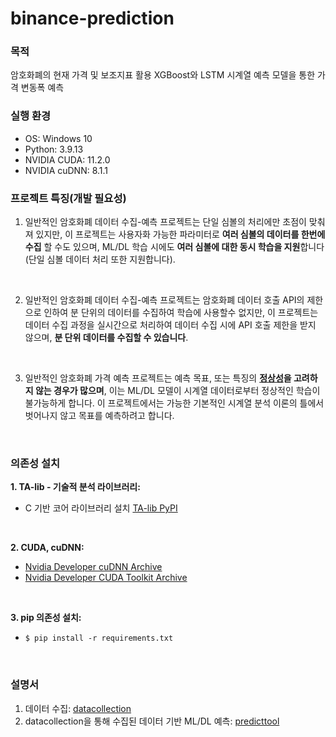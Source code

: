 binance-prediction
===

### 목적
  
암호화폐의 현재 가격 및 보조지표 활용 XGBoost와 LSTM 시계열 예측 모델을 통한 가격 변동폭 예측


### 실행 환경

- OS: Windows 10
- Python: 3.9.13
- NVIDIA CUDA: 11.2.0
- NVIDIA cuDNN: 8.1.1

### 프로젝트 특징(개발 필요성)
1. 일반적인 암호화폐 데이터 수집-예측 프로젝트는 단일 심볼의 처리에만 초점이 맞춰져 있지만, 이 프로젝트는 사용자화 가능한 파라미터로 **여러 심볼의 데이터를 한번에 수집** 할 수도 있으며, ML/DL 학습 시에도 **여러 심볼에 대한 동시 학습을 지원**합니다 (단일 심볼 데이터 처리 또한 지원합니다).

<br/>


2. 일반적인 암호화폐 데이터 수집-예측 프로젝트는 암호화폐 데이터 호출 API의 제한으로 인하여 분 단위의 데이터를 수집하여 학습에 사용할수 없지만, 이 프로젝트는 데이터 수집 과정을 실시간으로 처리하여 데이터 수집 시에 API 호출 제한을 받지 않으며, **분 단위 데이터를 수집할 수 있습니다**.

<br/>

3. 일반적인 암호화폐 가격 예측 프로젝트는 예측 목표, 또는 특징의 **[정상성](https://en.wikipedia.org/wiki/Stationary_process)을 고려하지 않는 경우가 많으며**, 이는 ML/DL 모델이 시계열 데이터로부터 정상적인 학습이 불가능하게 합니다. 이 프로젝트에서는 가능한 기본적인 시계열 분석 이론의 틀에서 벗어나지 않고 목표를 예측하려고 합니다.

<br>

### 의존성 설치

**1. TA-lib - 기술적 분석 라이브러리:**   
- C 기반 코어 라이브러리 설치 [TA-lib PyPI](https://pypi.org/project/ta-lib/#description)  
<br/>


**2. CUDA, cuDNN:** 
- [Nvidia Developer cuDNN Archive](https://developer.nvidia.com/rdp/cudnn-archive)  
- [Nvidia Developer CUDA Toolkit Archive](https://developer.nvidia.com/cuda-toolkit-archive)  
<br/>


**3. pip 의존성 설치:**
- ```$ pip install -r requirements.txt```  
<br/>

### 설명서

1. 데이터 수집: [datacollection](docs/datacollection.md)
2. datacollection을 통해 수집된 데이터 기반 ML/DL 예측: [predicttool](docs/predicttool.md)
